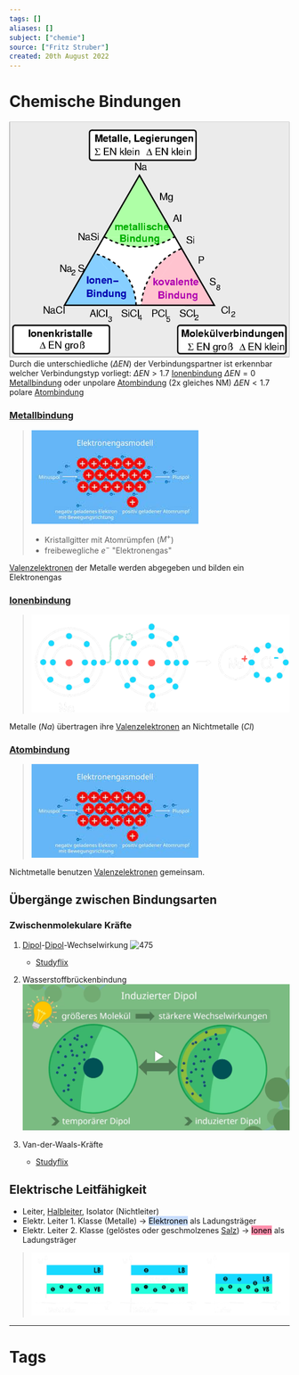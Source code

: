 ```yaml
---
tags: []
aliases: []
subject: ["chemie"]
source: ["Fritz Struber"]
created: 20th August 2022
---
```


# Chemische Bindungen
![350](assets/EN_in_bindungen.png)
Durch die unterschiedliche [](Periodensystem%20der%20Elemente.md#Elektronegativität%20EN|Elektronegativität) ($\Delta EN$) der Verbindungspartner ist erkennbar welcher Verbindungstyp vorliegt:
$\Delta EN > 1.7$ [Ionenbindung](Ionenbindung.md)
$\Delta EN=0$ [Metallbindung](Metallbindung.md) oder unpolare [Atombindung](Atombindung.md) (2x gleiches NM)
$\Delta EN < 1.7$ polare [Atombindung](Atombindung.md)

### [Metallbindung](Metallbindung.md)
>![Metall-bnd.png](assets/Metall-bnd.png)
> - Kristallgitter mit Atomrümpfen ($M^{+}$)
> - freibewegliche $e^{-}$ "Elektronengas"

[Valenzelektronen](Valenzelektronen.md) der Metalle werden abgegeben und bilden ein Elektronengas

### [Ionenbindung](Ionenbindung.md)
> ![700](assets/Ionen-bdn.png)

Metalle ($Na$) übertragen ihre [Valenzelektronen](Valenzelektronen.md) an Nichtmetalle ($Cl$)

### [Atombindung](Atombindung.md)
>![300](../assets/Atom-bnd.png)

Nichtmetalle benutzen [Valenzelektronen](Valenzelektronen.md) gemeinsam.

## Übergänge zwischen Bindungsarten
### Zwischenmolekulare Kräfte
1. [Dipol](Atombindung.md)-[Dipol](Atombindung.md)-Wechselwirkung
	![475](Pasted%20image%2020220901195527.png)
	 - [Studyflix](https://studyflix.de/chemie/dipol-dipol-wechselwirkung-2391)

2. Wasserstoffbrückenbindung
	![575](assets/Pasted%20image%2020220901195604.png)

3. Van-der-Waals-Kräfte
	- [Studyflix](https://studyflix.de/chemie/van-der-waals-krafte-1561)
## Elektrische Leitfähigkeit
- Leiter, [Halbleiter](../hwe/Halbleiter.md), Isolator (Nichtleiter)
- Elektr. Leiter 1. Klasse (Metalle) $\rightarrow$ <mark style="background: #ADCCFFA6;">Elektronen</mark> als Ladungsträger
- Elektr. Leiter 2. Klasse (gelöstes oder geschmolzenes [Salz](Ionenbindung.md)) $\rightarrow$ <mark style="background: #FF5582A6;">Ionen</mark> als Ladungsträger

>![775](../hwe/assets/Baendermodell.png)
  
---
# Tags
